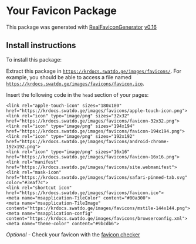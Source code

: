 # Your Favicon Package

This package was generated with [RealFaviconGenerator](https://realfavicongenerator.net/) [v0.16](https://realfavicongenerator.net/change_log#v0.16)

## Install instructions

To install this package:

Extract this package in <code>https://krdocs.swatdo.ge/images/favicons/</code>. For example, you should be able to access a file named <code>https://krdocs.swatdo.ge/images/favicons/favicon.ico</code>.

Insert the following code in the `head` section of your pages:

    <link rel="apple-touch-icon" sizes="180x180" href="https://krdocs.swatdo.ge/images/favicons/apple-touch-icon.png">
    <link rel="icon" type="image/png" sizes="32x32" href="https://krdocs.swatdo.ge/images/favicons/favicon-32x32.png">
    <link rel="icon" type="image/png" sizes="194x194" href="https://krdocs.swatdo.ge/images/favicons/favicon-194x194.png">
    <link rel="icon" type="image/png" sizes="192x192" href="https://krdocs.swatdo.ge/images/favicons/android-chrome-192x192.png">
    <link rel="icon" type="image/png" sizes="16x16" href="https://krdocs.swatdo.ge/images/favicons/favicon-16x16.png">
    <link rel="manifest" href="https://krdocs.swatdo.ge/images/favicons/site.webmanifest">
    <link rel="mask-icon" href="https://krdocs.swatdo.ge/images/favicons/safari-pinned-tab.svg" color="#3eaf7c">
    <link rel="shortcut icon" href="https://krdocs.swatdo.ge/images/favicons/favicon.ico">
    <meta name="msapplication-TileColor" content="#00a300">
    <meta name="msapplication-TileImage" content="https://krdocs.swatdo.ge/images/favicons/mstile-144x144.png">
    <meta name="msapplication-config" content="https://krdocs.swatdo.ge/images/favicons/browserconfig.xml">
    <meta name="theme-color" content="#9bcdb6">

*Optional* - Check your favicon with the [favicon checker](https://realfavicongenerator.net/favicon_checker)